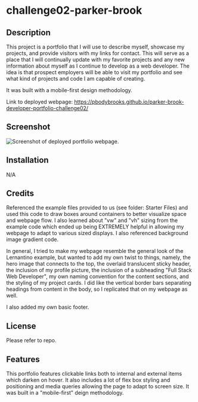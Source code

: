 # challenge02-parker-brook

## Description
This project is a portfolio that I will use to describe myself, showcase my projects, and provide visitors with my links for contact. This will serve as a place that I will continually update with my favorite projects and any new information about myself as I continue to develop as a web developer. The idea is that prospect employers will be able to visit my portfolio and see what kind of projects and code I am capable of creating.

It was built with a mobile-first design methodology.

Link to deployed webpage: https://pbodybrooks.github.io/parker-brook-developer-portfolio-challenge02/

## Screenshot
![Screenshot of deployed portfolio webpage.](assets/images/screenshot.png)

## Installation
N/A

## Credits
Referenced the example files provided to us (see folder: Starter Files) and used this code to draw boxes around containers to better visualize space and webpage flow. I also learned about "vw" and "vh" sizing from the example code which ended up being EXTREMELY helpful in allowing my webpage to adapt to various sized displays. I also referenced background image gradient code.

In general, I tried to make my webpage resemble the general look of the Lernantino example, but wanted to add my own twist to things, namely, the hero image that connects to the top, the overlaid translucent sticky header, the inclusion of my profile picture, the inclusion of a subheading "Full Stack Web Developer", my own naming convention for the content sections, and the styling of my project cards. I did like the vertical border bars separating headings from content in the body, so I replicated that on my webpage as well.

I also added my own basic footer.

## License
Please refer to repo.

## Features
This portfolio features clickable links both to internal and external items which darken on hover. It also includes a lot of flex box styling and positioning and media queries allowing the page to adapt to screen size. It was built in a "mobile-first" deign methodology.